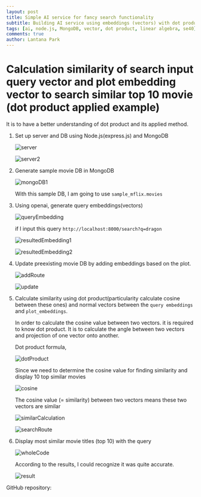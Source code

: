 ```yaml
---
layout: post
title: Simple AI service for fancy search functionality
subtitle: Building AI service using embeddings (vectors) with dot product for comparing similarity between two vectors
tags: [ai, node.js, MongoDB, vector, dot product, linear algebra, se40]
comments: true
author: Lantana Park
---
```


# Calculation similarity of search input query vector and plot embedding vector to search similar **top 10** movie (dot product applied example)

It is to have a better understanding of dot product and its applied method.

1. Set up server and DB using Node.js(express.js) and MongoDB

   ![server](../assets/img/aiSearch/server.png)

   ![server2](../assets/img/aiSearch/Screenshot%202024-04-26%20at%2021.30.06.png)

2. Generate sample movie DB in MongoDB

   ![mongoDB1](../assets/img/aiSearch/Screenshot%202024-04-26%20at%2017.17.17.png)

   With this sample DB, I am going to use `sample_mflix.movies`

3. Using openai, generate query embeddings(vectors)

   ![queryEmbedding](../assets/img/aiSearch/queryEmbedding.png)

   if I input this query `http://localhost:8000/search?q=dragon`

   ![resultedEmbedding1](../assets/img/aiSearch/Screenshot%202024-04-26%20at%2020.18.26.png)

   ![resultedEmbedding2](../assets/img/aiSearch/Screenshot%202024-04-26%20at%2020.18.35.png)

4. Update preexisting movie DB by adding embeddings based on the plot.

   ![addRoute](../assets/img/aiSearch/addRoute.png)

   ![update](../assets/img/aiSearch/updateEmbedding.png)

5. Calculate similarity using dot product(particularity calculate cosine between these ones) and normal vectors between the `query embeddings` and `plot_embeddings`.

   In order to calculate the cosine value between two vectors. it is required to know dot product. It is to calculate the angle between two vectors and projection of one vector onto another.

   Dot product formula,

   ![dotProduct](../assets/img/aiSearch/dotProduct.jpg)

   Since we need to determine the cosine value for finding similarity and display 10 top similar movies

   ![cosine](../assets/img/aiSearch/cosine%20calculation.png)

   The cosine value (= similarity) between two vectors means these two vectors are similar

   ![similarCalculation](../assets/img/aiSearch/calculationSimilar.png)

   ![searchRoute](../assets/img/aiSearch/searchRoute.png)

6. Display most similar movie titles (top 10) with the query

   ![wholeCode](../assets/img/aiSearch/wholeCode.png)

   According to the results, I could recognize it was quite accurate.

   ![result](../assets/img/aiSearch/result.png)

GitHub repository:

